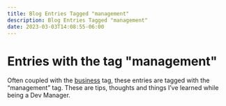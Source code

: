```yaml
---
title: Blog Entries Tagged "management"
description: Blog Entries Tagged "management"
date: 2023-03-03T14:08:55-06:00
---
```

# Entries with the tag "management"

Often coupled with the [business](/tag/business) tag, these entries are tagged with the “management” tag. These are tips, thoughts and things I’ve learned while being a Dev Manager.

